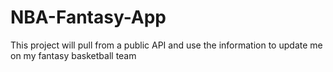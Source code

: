 # NBA-Fantasy-App
This project will pull from a public API and use the information to update me on my fantasy basketball team  
